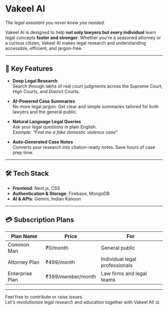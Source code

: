 # Vakeel AI  
_The legal assistant you never knew you needed._

Vakeel AI is designed to help **not only lawyers but every individual** learn legal concepts **faster and stronger**. Whether you're a seasoned attorney or a curious citizen, Vakeel AI makes legal research and understanding accessible, efficient, and jargon-free.

---

## 🚀 Key Features

- **Deep Legal Research**  
  Search through lakhs of real court judgments across the Supreme Court, High Courts, and District Courts.

- **AI-Powered Case Summaries**  
  No more legal jargon. Get clear and simple summaries tailored for both lawyers and the general public.

- **Natural Language Legal Queries**  
  Ask your legal questions in plain English.  
  _Example: “Find me a fake domestic violence case”_

- **Auto-Generated Case Notes**  
  Converts your research into citation-ready notes. Save hours of case prep time.

---

## 🛠 Tech Stack

- **Frontend**: Next.js, CSS  
- **Authentication & Storage**: Firebase, MongoDB  
- **AI & APIs**: Gemini, Indian Kanoon

---

## 💳 Subscription Plans

| Plan Name         | Price               | For                              |
|------------------|---------------------|----------------------------------|
| Common Man        | ₹0/month            | General public                   |
| Attorney Plan     | ₹499/month          | Individual legal professionals   |
| Enterprise Plan   | ₹399/member/month   | Law firms and legal teams        |

---

Feel free to contribute or raise issues.  
Let's revolutionize legal research and education together with Vakeel AI! ⚖️

